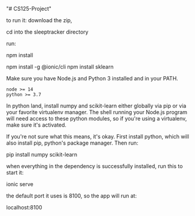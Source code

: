 "# CS125-Project" 

to run it: 
download the zip,



cd into the sleeptracker directory


run:

npm install

npm install -g @ionic/cli
npm install sklearn

Make sure you have Node.js and Python 3 installed and in your PATH.

    node >= 14
    python >= 3.7

In python land, install numpy and scikit-learn either globally via pip or via your favorite virtualenv manager. The shell running your Node.js program will need access to these python modules, so if you're using a virtualenv, make sure it's activated.

If you're not sure what this means, it's okay. First install python, which will also install pip, python's package manager. Then run:

pip install numpy scikit-learn



when everything in the dependency is successfully installed, run this to start it:

ionic serve


the default port it uses is 8100, so the app will run at: 

localhost:8100


